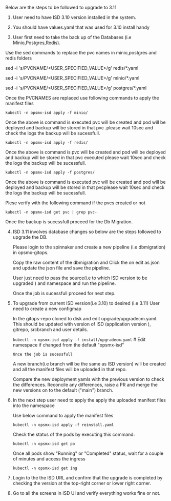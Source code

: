Below are the steps to be followed to upgrade to 3.11


1. User need to have ISD 3.10 version installed in the system.

2. You should have values.yaml that was used for 3.10 install handy

3. User first need to take the back up of the Databases (i.e Minio,Postgres,Redis).

  Use the sed commands to replace the pvc names in minio,postgres and redis folders

  sed -i 's/PVCNAME/<USER_SPECIFIED_VALUE>/g' redis/*.yaml

  sed -i 's/PVCNAME/<USER_SPECIFIED_VALUE>/g' minio/*.yaml

  sed -i 's/PVCNAME/<USER_SPECIFIED_VALUE>/g' postgres/*.yaml

  Once the PVCNAMES are replaced use following commands to apply the manifest files

  `kubectl -n opsmx-isd apply -f minio/`

  Once the above is command is executed pvc will be created and pod will be deployed and backup will be stored in that pvc .please wait 10sec and check     the logs the backup will be sucessfull.

  `kubectl -n opsmx-isd apply -f redis/`

  Once the above is command is pvc will be created and pod will be deployed and backup will be stored in that pvc executed please wait 10sec and check     the logs the backup will be sucessfull.

  `kubectl -n opsmx-isd apply -f postgres/`

  Once the above is command is executed pvc will be created and pod will be deployed and backup will be stored in that pvcplease wait 10sec and check the   logs the backup will be sucessfull.

  Plese verify with the following command if the pvcs created or not

  `kubectl -n opsmx-isd get pvc | grep pvc-`

  Once the backup is sucessfull proceed for the Db Migration.
 
4. ISD 3.11 involves database changes so below are the steps followed to upgrade the DB.
    
   Please login to the spinnaker and create a new pipeline (i.e dbmigration) in opsmx-gitops.

   Copy the raw content of the dbmigration and Click the on edit as json and update the json file and save the pipeline.

   User just need to pass the source(i.e to which ISD version to be upgraded ) and namespace and run the pipeline.
   
   Once the job is sucessfull proceed for next step.


5. To upgrade from current ISD version(i.e 3.10) to desired (i.e 3.11) User need to create a new configmap 

   In the gitops-repo cloned to disk and edit upgrade/upgradecm.yaml. This should be updated with version of ISD (application version ), gitrepo,            srcbranch and user details.

   `kubectl -n opsmx-isd apply -f install/upgradecm.yaml` # Edit namespace if changed from the default "opsmx-isd"

    `Once the job is sucessfull`

    A new branch(i.e branch will be the same as ISD version) will be created and all the manifest files will be uploaded in that repo.

    Compare the new deployment yamls with the previous version to check the differences. Reconcile any differences, raise a PR and merge the new versions     on to the default ("main") branch.

 6. In the next step user need to apply the apply the uploaded manifest files into the namespace

    Use below command to apply the manifest files

    `kubectl -n opsmx-isd apply -f reinstall.yaml`

    Check the status of the pods by executing this command:

    `kubectl -n opsmx-isd get po`

     Once all pods show "Running" or "Completed" status, wait for a couple of minutes and access the ingress

     `kubectl -n opsmx-isd get ing`

7. Login to the the ISD URL and confirm that the upgrade is completed by checking the version at the top-right corner or lower right corner.

8. Go to all the screens in ISD UI and verify everything works fine or not.

